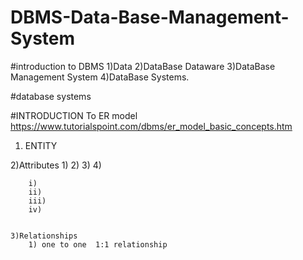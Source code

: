 # DBMS-Data-Base-Management-System

#introduction to DBMS
    1)Data
    2)DataBase
      Dataware
    3)DataBase Management System
    4)DataBase Systems.

#database systems

#INTRODUCTION To ER model
https://www.tutorialspoint.com/dbms/er_model_basic_concepts.htm

  1) ENTITY
  
  
  2)Attributes
        1)
        2)
        3)
        4)
        
        
        
        i)
        ii)
        iii)
        iv)
     
     
    3)Relationships
        1) one to one  1:1 relationship
    
    

